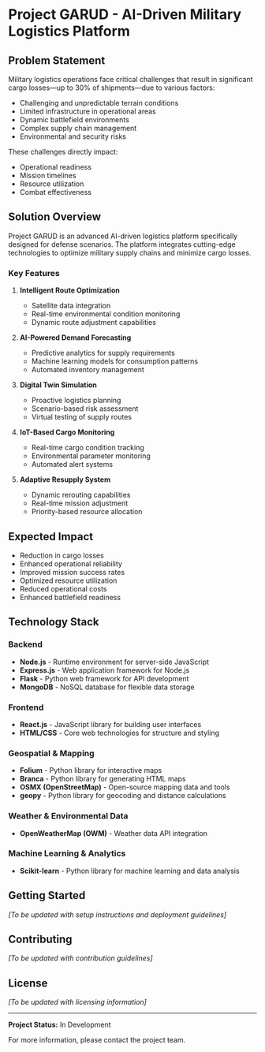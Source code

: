 # Project GARUD - AI-Driven Military Logistics Platform

## Problem Statement

Military logistics operations face critical challenges that result in significant cargo losses—up to 30% of shipments—due to various factors:

- Challenging and unpredictable terrain conditions
- Limited infrastructure in operational areas
- Dynamic battlefield environments
- Complex supply chain management
- Environmental and security risks

These challenges directly impact:
- Operational readiness
- Mission timelines
- Resource utilization
- Combat effectiveness

## Solution Overview

Project GARUD is an advanced AI-driven logistics platform specifically designed for defense scenarios. The platform integrates cutting-edge technologies to optimize military supply chains and minimize cargo losses.

### Key Features

1. **Intelligent Route Optimization**
   - Satellite data integration
   - Real-time environmental condition monitoring
   - Dynamic route adjustment capabilities

2. **AI-Powered Demand Forecasting**
   - Predictive analytics for supply requirements
   - Machine learning models for consumption patterns
   - Automated inventory management

3. **Digital Twin Simulation**
   - Proactive logistics planning
   - Scenario-based risk assessment
   - Virtual testing of supply routes

4. **IoT-Based Cargo Monitoring**
   - Real-time cargo condition tracking
   - Environmental parameter monitoring
   - Automated alert systems

5. **Adaptive Resupply System**
   - Dynamic rerouting capabilities
   - Real-time mission adjustment
   - Priority-based resource allocation

## Expected Impact

- Reduction in cargo losses
- Enhanced operational reliability
- Improved mission success rates
- Optimized resource utilization
- Reduced operational costs
- Enhanced battlefield readiness

## Technology Stack

### Backend
- **Node.js** - Runtime environment for server-side JavaScript
- **Express.js** - Web application framework for Node.js
- **Flask** - Python web framework for API development
- **MongoDB** - NoSQL database for flexible data storage

### Frontend
- **React.js** - JavaScript library for building user interfaces
- **HTML/CSS** - Core web technologies for structure and styling

### Geospatial & Mapping
- **Folium** - Python library for interactive maps
- **Branca** - Python library for generating HTML maps
- **OSMX (OpenStreetMap)** - Open-source mapping data and tools
- **geopy** - Python library for geocoding and distance calculations

### Weather & Environmental Data
- **OpenWeatherMap (OWM)** - Weather data API integration

### Machine Learning & Analytics
- **Scikit-learn** - Python library for machine learning and data analysis

## Getting Started

*[To be updated with setup instructions and deployment guidelines]*

## Contributing

*[To be updated with contribution guidelines]*

## License

*[To be updated with licensing information]*

---

**Project Status:** In Development

For more information, please contact the project team. 
